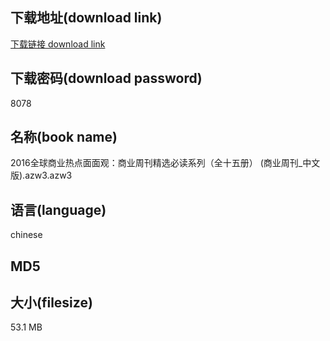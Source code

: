 ## 下载地址(download link)
[下载链接 download link](https://voluble-croquembouche-d321dc.netlify.app/?s=2016%E5%85%A8%E7%90%83%E5%95%86%E4%B8%9A%E7%83%AD%E7%82%B9%E9%9D%A2%E9%9D%A2%E8%A7%82%EF%BC%9A%E5%95%86%E4%B8%9A%E5%91%A8%E5%88%8A%E7%B2%BE%E9%80%89%E5%BF%85%E8%AF%BB%E7%B3%BB%E5%88%97%EF%BC%88%E5%85%A8%E5%8D%81%E4%BA%94%E5%86%8C%EF%BC%89+%28%E5%95%86%E4%B8%9A%E5%91%A8%E5%88%8A_%E4%B8%AD%E6%96%87%E7%89%88%29.azw3)

## 下载密码(download password)
8078

## 名称(book name)
2016全球商业热点面面观：商业周刊精选必读系列（全十五册） (商业周刊_中文版).azw3.azw3

## 语言(language)
chinese

## MD5


## 大小(filesize)
53.1 MB
